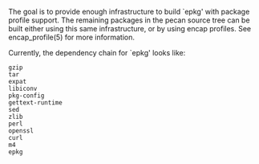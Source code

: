 The goal is to provide enough infrastructure to build `epkg' with package
profile support.  The remaining packages in the pecan source tree can be
built either using this same infrastructure, or by using encap profiles.
See encap_profile(5) for more information.

Currently, the dependency chain for `epkg' looks like:

	gzip
	tar
	expat
	libiconv
	pkg-config
	gettext-runtime
	sed
	zlib
	perl
	openssl
	curl
	m4
	epkg
